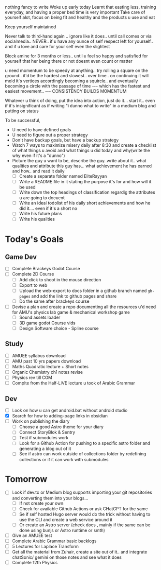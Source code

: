 nothing fancy to write
Woke up early today
Learnt that easting less, training everyday, and having a proper bed time is very important
Take care of yourself alot, focus on being fit and healthy and the products u use and eat

Keep yourself maintained

Never talk to third-hand again .. ignore like it does.. until call comes or via socialmedia.. NEVER.. if u have any ounce of self respect left for yourself.. and if u love and care for your self even the slightest

Block amine for 3 months or less.. until u feel so happy and satisfied for yourself that her being there or not doesnt even count or matter

u need momentum to be speedy at anything.. try rolling a square on the ground.. it'd be the hardest and slowest.. over time.. on continuing it will mold it's vertices accordingly becoming a squircle.. and eventually becoming a circle with the passage of time --- which has the fastest and easiest movement.. --- CONSISTENCY BUILDS MOMENTUM

Whatever u think of doing, put the idea into action, just do it... start it.. even if it's insignificant as if writing "i dunno what to write" in a medium blog and putting on status

To be successful, 
- U need to have defined goals
- U need to figure out a proper strategy
- Don't have backup goals, but have a backup strategy
- Watch 7 ways to maximize misery daily after 8:30 and create a checklist of what things u avoid and what things u did today and why(write the why even if it's a "dunno")
- Picture the guy u want to be, describe the guy..write about it.. what qualities and attribute this guy has... what achievement he has earned and how.. and read it daily  
	- [ ] Create a separate folder named EliteRayyan
	- [ ] Write a README file in it stating the purpose it's for and how will it be used
	- [ ] Write down the top headings of classification regardig the attributes u are going to docuent
	- [ ] Write an ideal todolist of his daily short achievements and how he did it.... even if it's a short no
	- [ ] Write his future plans
	- [ ] Write his qualities

# Today's Goals

## Game Dev

- [ ] Complete Brackeys Godot Course
- [ ] Complete 2D Course
	- [ ] Add click to shoot in the mouse direction
	- [ ] Export to web
	- [ ] Upload the web-export to docs folder in a github branch named `gh-pages` and add the link to github pages and share
	- [ ] Do the same after brackeys course
- [ ] Devise a plan and create a repo documenting all the resources u'd need for AMU's physics lab game & mechanical workshop game
	- [ ] Sound assets loader
	- [ ] 3D game godot Course vids
	- [ ] Design Software choice - Spline course

## Study

- [ ] AMUEE syllabus download
- [ ] AMU past 10 yrs papers download
- [ ] Maths Quadratic lecture + Short notes
- [ ] Organic Chemistry ch1 notes revise
- [ ] Physics rev till COM
- [ ] Complte from the Half-LIVE lecture u took of Arabic Grammar
## Dev

- [ ] Look on how u can get android.bat without android studio
- [x] Search for how to adding-page links in obsidian
- [ ] Work on publishing the diary
	- [ ] Choose a good Astro theme for your diary
	- [ ] Connect StoryBlok & Sentry
	- [ ] Test if submodules work
	- [ ] Look for a Github Action for pushing to a specific astro folder and generating a blog out of it
	- [ ] See if astro can work outside of collections folder by redefining collections or if it can work with submodules

# Tomorrow

- [ ] Look if dev.to or Medium blog supports importing your git repositories and converting them into your blogs...
	- [ ] If not create your own
	- [ ] Check for available Github Actions or ask CHatGPT for the same
	- [ ] Se if self hosted Hugo server would do the trick without having to use the CLI and create a web service around it
	- [ ] Or create an Astro server (check docs , mainly if the same can be done using bunjs or Astro runtime or smth)
- [ ] Give an AMUEE test
- [ ] Complete Arabic Grammar basic backlogs
- [ ] 5 Lectures for Laplace Transform
- [ ] Get all the material from Zuhair, create a site out of it.. and integrate chatSonic/ gemini on those notes and see what it does
- [ ] Complete 12th Physics